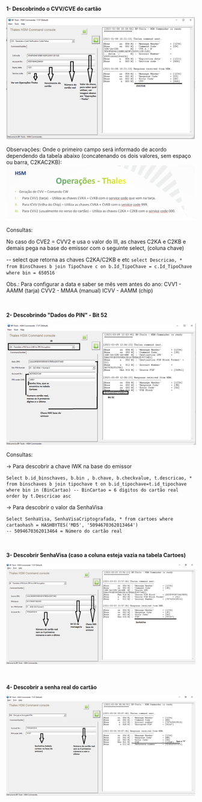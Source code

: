 **1- Descobrindo o CVV/CVE do cartão**

![image.png](/.attachments/image-244ad500-1540-4356-ad19-e0dcde34ffe9.png)

Observações:
Onde o primeiro campo será informado de acordo dependendo da tabela abaixo (concatenando os dois valores, sem espaço ou barra, C2KAC2KB):
![image.png](/.attachments/image-884cab19-e4e0-441d-b8a5-095c69f31585.png)

Consultas:

No caso do CVE2 = CVV2 e usa o valor do III, as chaves C2KA e C2KB e demais pega na base do emissor com o seguinte select, (coluna chave)

-- select que retorna as chaves C2KA/C2KB e etc
`select Descricao, * from BinsChaves b join TipoChave c on b.Id_TipoChave = c.Id_TipoChave where bin = 650516`

Obs.:
Para configurar a data e saber se mês vem antes do ano:
CVV1 - AAMM (tarja)
CVV2 - MMAA (manual)
ICVV - AAMM (chip)

<br></br>
**2- Descobrindo "Dados do PIN" - Bit 52**

![image.png](/.attachments/image-fc424b51-6d15-4f79-b6c6-beac0bfc6541.png)

Consultas:

-> Para descobrir a chave IWK na base do emissor
```
Select b.id_binschaves, b.bin , b.chave, b.checkvalue, t.descricao, *
from binschaves b join tipochave t on b.id_tipochave=t.id_tipochave
where bin in (BinCartao) -- BinCartao = 6 dígitos do cartão real
order by t.Descricao asc
```

-> Para descobrir o valor da SenhaVisa
```
Select SenhaVisa, SenhaVisaCriptografada, * from cartoes where cartaohash = HASHBYTES('MD5', '5094670362013464')
-- 5094670362013464 = Número do cartão real
```
<br></br>
**3- Descobrir SenhaVisa (caso a coluna esteja vazia na tabela Cartoes)**

![image.png](/.attachments/image-ba44da46-ae57-44a1-bac0-7e91e255c407.png)

<br></br>
**4- Descobrir a senha real do cartão**

![image.png](/.attachments/image-393ba639-5bda-434b-9604-2fb309fc9889.png)


